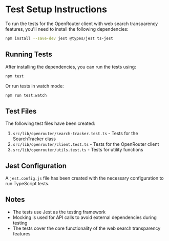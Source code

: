 # Test Setup Instructions

To run the tests for the OpenRouter client with web search transparency features, you'll need to install the following dependencies:

```bash
npm install --save-dev jest @types/jest ts-jest
```

## Running Tests

After installing the dependencies, you can run the tests using:

```bash
npm test
```

Or run tests in watch mode:

```bash
npm run test:watch
```

## Test Files

The following test files have been created:

1. `src/lib/openrouter/search-tracker.test.ts` - Tests for the SearchTracker class
2. `src/lib/openrouter/client.test.ts` - Tests for the OpenRouter client
3. `src/lib/openrouter/utils.test.ts` - Tests for utility functions

## Jest Configuration

A `jest.config.js` file has been created with the necessary configuration to run TypeScript tests.

## Notes

- The tests use Jest as the testing framework
- Mocking is used for API calls to avoid external dependencies during testing
- The tests cover the core functionality of the web search transparency features
